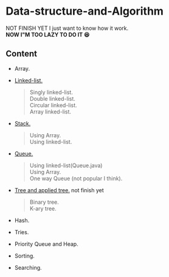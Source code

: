 # Data-structure-and-Algorithm
 NOT FINISH YET
 I just want to know how it work.\
**NOW I"M TOO LAZY TO DO IT :laughing:**
## **Content** 
  - Array.
  - [Linked-list.](https://github.com/itsmebabysmiley/Data-structure-and-Algorithm/tree/master/Linkedlist)
    > Singly linked-list.\
    > Double linked-list.\
    > Circular linked-list.\
    > Array linked-list.
  - [Stack.](https://github.com/itsmebabysmiley/Data-structure-and-Algorithm/tree/master/Stack)
    >Using Array.\
    >Using linked-list.
  - [Queue.](https://github.com/itsmebabysmiley/Data-structure-and-Algorithm/tree/master/Queue)
    >Using linked-list(Queue.java)\
    >Using Array.\
    >One way Queue (not popular I think).
  - [Tree and applied tree.](https://github.com/itsmebabysmiley/Data-structure-and-Algorithm/tree/master/Tree) not finish yet
    >Binary tree.\
    >K-ary tree.
    
  - Hash.
  - Tries.
  - Priority Queue and Heap.
  - Sorting.
  - Searching.
  
  

